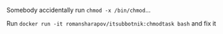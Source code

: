 Somebody accidentally run `chmod -x /bin/chmod`...

Run `docker run -it romansharapov/itsubbotnik:chmodtask bash` and fix it
